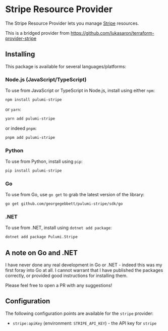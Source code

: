 # Stripe Resource Provider

The Stripe Resource Provider lets you manage [Stripe](https://stripe.com) resources.

This is a bridged provider from https://github.com/lukasaron/terraform-provider-stripe

## Installing

This package is available for several languages/platforms:

### Node.js (JavaScript/TypeScript)

To use from JavaScript or TypeScript in Node.js, install using either `npm`:

```bash
npm install pulumi-stripe
```

or `yarn`:

```bash
yarn add pulumi-stripe
```

or indeed `pnpm`:

```bash
pnpm add pulumi-stripe
```

### Python

To use from Python, install using `pip`:

```bash
pip install pulumi-stripe
```

### Go

To use from Go, use `go get` to grab the latest version of the library:

```bash
go get github.com/georgegebbett/pulumi-stripe/sdk/go
```

### .NET

To use from .NET, install using `dotnet add package`:

```bash
dotnet add package Pulumi.Stripe
```

## A note on Go and .NET

I have never done any real development in Go or .NET - indeed this was my first foray into Go at all. I cannot warrant
that I have published the packages correctly, or provided good instructions for installing them.

Please feel free to open a PR with any suggestions!

## Configuration

The following configuration points are available for the `stripe` provider:

- `stripe:apiKey` (environment: `STRIPE_API_KEY`) - the API key for `stripe`
